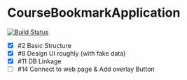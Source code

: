 # CourseBookmarkApplication
[![Build Status](https://travis-ci.org/woojn90/CourseBookmarkApplication.svg?branch=master)](https://travis-ci.org/woojn90/CourseBookmarkApplication)

- [x] #2 Basic Structure
- [x] #8 Design UI roughly (with fake data)
- [x] #11 DB Linkage
- [ ] #14 Connect to web page & Add overlay Button